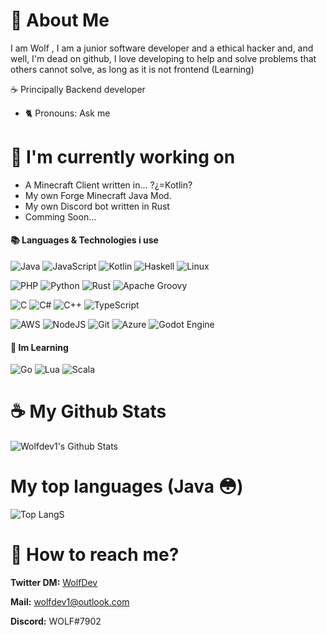 # 🌹 About Me

I am Wolf , I am a junior software developer and a ethical hacker and, and well, I'm dead on github, I love developing to help and solve problems that others cannot solve, as long as it is not frontend (Learning)

☕ Principally Backend developer

- 🐈 Pronouns: Ask me

# 🏰 I'm currently working on

- A Minecraft Client written in... ?¿=Kotlin?
- My own Forge Minecraft Java Mod. 
- My own Discord bot written in Rust
- Comming Soon...

#### 📚 Languages & Technologies i use

![Java](https://img.shields.io/badge/java-%23ED8B00.svg?style=for-the-badge&logo=java&logoColor=white)
![JavaScript](https://img.shields.io/badge/javascript-%23323330.svg?style=for-the-badge&logo=javascript&logoColor=%23F7Dlive)
![Kotlin](https://img.shields.io/badge/kotlin-%230095D5.svg?style=for-the-badge&logo=kotlin&logoColor=white)
![Haskell](https://img.shields.io/badge/Haskell-5e5086?style=for-the-badge&logo=haskell&logoColor=white)
![Linux](https://img.shields.io/badge/Linux-FCC624?style=for-the-badge&logo=linux&logoColor=black)

![PHP](https://img.shields.io/badge/php-%23777BB4.svg?style=for-the-badge&logo=php&logoColor=white)
![Python](https://img.shields.io/badge/python-3670A0?style=for-the-badge&logo=python&logoColor=ffdd54)
![Rust](https://img.shields.io/badge/rust-%23000000.svg?style=for-the-badge&logo=rust&logoColor=white)
![Apache Groovy](https://img.shields.io/badge/Apache%20Groovy-4298B8.svg?style=for-the-badge&logo=Apache+Groovy&logoColor=white)


![C](https://img.shields.io/badge/c-%2300599C.svg?style=for-the-badge&logo=c&logoColor=white)
![C#](https://img.shields.io/badge/c%23-%23239120.svg?style=for-the-badge&logo=c-sharp&logoColor=white)
![C++](https://img.shields.io/badge/c++-%2300599C.svg?style=for-the-badge&logo=c%2B%2B&logoColor=white)
![TypeScript](https://img.shields.io/badge/typescript-%23007ACC.svg?style=for-the-badge&logo=typescript&logoColor=white)

![AWS](https://img.shields.io/badge/AWS-%23FF9900.svg?style=for-the-badge&logo=amazon-aws&logoColor=white)
![NodeJS](https://img.shields.io/badge/node.js-6DA55F?style=for-the-badge&logo=node.js&logoColor=white)
![Git](https://img.shields.io/badge/git-%23F05033.svg?style=for-the-badge&logo=git&logoColor=white)
![Azure](https://img.shields.io/badge/azure-%230072C6.svg?style=for-the-badge&logo=microsoftazure&logoColor=white)
![Godot Engine](https://img.shields.io/badge/GODOT-%23FFFFFF.svg?style=for-the-badge&logo=godot-engine)


#### 📕 Im Learning

![Go](https://img.shields.io/badge/go-%2300ADD8.svg?style=for-the-badge&logo=go&logoColor=white)
![Lua](https://img.shields.io/badge/lua-%232C2D72.svg?style=for-the-badge&logo=lua&logoColor=white)
![Scala](https://img.shields.io/badge/scala-%23DC322F.svg?style=for-the-badge&logo=scala&logoColor=white)

# ☕ My Github Stats
![Wolfdev1's Github Stats](https://github-readme-stats.vercel.app/api?username=wolfdev1&count_private=true&show_icons=true&theme=radical)

# My top languages (Java 😳)
![Top LangS](https://github-readme-stats.vercel.app/api/top-langs/?username=wolfdev1&layout=compact&theme=radical)
# 👀 How to reach me?
**Twitter DM:** [WolfDev](https://twitter.com/wolfdevmc)

**Mail:** wolfdev1@outlook.com 

**Discord:** WOLF#7902




